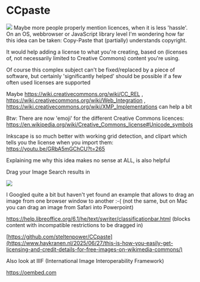 # CCpaste
![](https://repository-images.githubusercontent.com/151335850/75306700-bc3f-11eb-873c-a20b77423bbe)
Maybe more people properly mention licences, when it is less 'hassle'.
On an OS, webbrowser or JavaScript library level I'm wondering how far this idea can be taken: Copy-Paste that (partially) understands copyright.

It would help adding a license to what you're creating, based on (licenses of, not necessarily limited to Creative Commons) content you're using.

Of course this complex subject can't be fixed/replaced by a piece of software, but certainly 'significantly helped' should be possible if a few often used licenses are supported


Maybe https://wiki.creativecommons.org/wiki/CC_REL , https://wiki.creativecommons.org/wiki/Web_Integration , https://wiki.creativecommons.org/wiki/XMP_Implementations can help a bit

Btw: There are now 'emoji' for the different Creative Commons licences: https://en.wikipedia.org/wiki/Creative_Commons_license#Unicode_symbols

Inkscape is so much better with working grid detection, and clipart which tells you the license when you import them: https://youtu.be/GRbA5mGChCU?t=265

Explaining me why this idea makes no sense at ALL, is also helpful

Drag your Image Search results in

![](https://repository-images.githubusercontent.com/217835174/230adadd-e41e-4520-86af-085408bce9da)

I Googled quite a bit but haven't yet found an example that allows to drag an image from one browser window to another :-( (not the same, but on Mac you can drag an image from Safari into Powerpoint)

https://help.libreoffice.org/6.1/he/text/swriter/classificationbar.html (blocks content with incompatible restrictions to be dragged in)

[https://github.com/steltenpower/CCpaste](https://www.haykranen.nl/2025/06/27/this-is-how-you-easily-get-licensing-and-credit-details-for-free-images-on-wikimedia-commons/)

Also look at IIIF (International Image Interoperability Framework)

https://oembed.com
